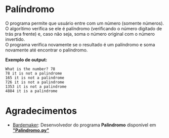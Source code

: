 # Palíndromo

O programa permite que usuário entre com um número (somente números). O algorítimo verifica se ele é palíndromo (verificando o número digitado de trás pra frente) e, caso não seja, soma o número original com o número invertido.
<br> O programa verifica novamente se o resultado é um palíndromo e soma novamente até encontrar o palíndromo.

**Exemplo de output:**

```
What is the number? 78
78 it is not a palindrome
165 it is not a palindrome
726 it is not a palindrome
1353 it is not a palindrome
4884 it is a palindrome
```

# Agradecimentos

- [Bardemaker](https://github.com/Bardemaker "Bardemaker on Github"): Desenvolvedor do programa **Palindromo** disponível em **["Palindromo.py"](https://github.com/hbisneto/Python/blob/main/Palindromo/Palindromo.py "Palindromo.py")**